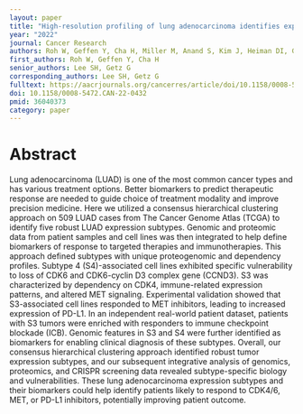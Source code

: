 ```yaml
---
layout: paper
title: "High-resolution profiling of lung adenocarcinoma identifies expression subtypes with specific biomarkers and clinically relevant vulnerabilities"
year: "2022"
journal: Cancer Research
authors: Roh W, Geffen Y, Cha H, Miller M, Anand S, Kim J, Heiman DI, Gainor JF, Laird PW, Cherniack AD, Ock CY, Lee SH, Getz G
first_authors: Roh W, Geffen Y, Cha H
senior_authors: Lee SH, Getz G
corresponding_authors: Lee SH, Getz G
fulltext: https://aacrjournals.org/cancerres/article/doi/10.1158/0008-5472.CAN-22-0432/708917/High-resolution-profiling-of-lung-adenocarcinoma
doi: 10.1158/0008-5472.CAN-22-0432
pmid: 36040373
category: paper
---
```



# Abstract

Lung adenocarcinoma (LUAD) is one of the most common cancer types and has various treatment options. Better biomarkers to predict therapeutic response are needed to guide choice of treatment modality and improve precision medicine. Here we utilized a consensus hierarchical clustering approach on 509 LUAD cases from The Cancer Genome Atlas (TCGA) to identify five robust LUAD expression subtypes. Genomic and proteomic data from patient samples and cell lines was then integrated to help define biomarkers of response to targeted therapies and immunotherapies. This approach defined subtypes with unique proteogenomic and dependency profiles. Subtype 4 (S4)-associated cell lines exhibited specific vulnerability to loss of CDK6 and CDK6-cyclin D3 complex gene (CCND3). S3 was characterized by dependency on CDK4, immune-related expression patterns, and altered MET signaling. Experimental validation showed that S3-associated cell lines responded to MET inhibitors, leading to increased expression of PD-L1. In an independent real-world patient dataset, patients with S3 tumors were enriched with responders to immune checkpoint blockade (ICB). Genomic features in S3 and S4 were further identified as biomarkers for enabling clinical diagnosis of these subtypes. Overall, our consensus hierarchical clustering approach identified robust tumor expression subtypes, and our subsequent integrative analysis of genomics, proteomics, and CRISPR screening data revealed subtype-specific biology and vulnerabilities. These lung adenocarcinoma expression subtypes and their biomarkers could help identify patients likely to respond to CDK4/6, MET, or PD-L1 inhibitors, potentially improving patient outcome.

